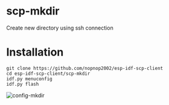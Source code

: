 # scp-mkdir 
Create new directory using ssh connection

# Installation
```
git clone https://github.com/nopnop2002/esp-idf-scp-client
cd esp-idf-scp-client/scp-mkdir
idf.py menuconfig
idf.py flash
```

![config-mkdir](https://user-images.githubusercontent.com/6020549/166657078-c1ad1275-ec75-4f6c-b3ce-fde64532659d.jpg)

